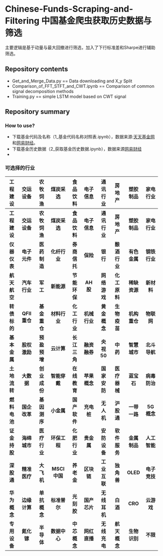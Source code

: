 # Chinese-Funds-Scraping-and-Filtering 中国基金爬虫获取历史数据与筛选

主要逻辑是基于动量与最大回撤进行筛选，加入了下行标准差和Sharpe进行辅助筛选。

## Repository contents
* Get_and_Merge_Data.py == Data downloading and X_y Split
* Comparison_of_FFT_STFT_and_CWT.ipynb == Comparison of common signal decomposition methods
* Training.py == simple LSTM model based on CWT signal

## Repository summary
### How to use?
- 下载基金代码及名称（1_基金代码名称对照表.ipynb），数据来源:[天天基金网](http://fund.eastmoney.com/daogou/)和[网易财经](http://quotes.money.163.com/fn/service/netvalue.php?host=/fn/service/netvalue.php&page=1&query=STYPE:FDO;TYPE3:ZSX&fields=no,PUBLISHDATE,SYMBOL,SNAME,NAV,PCHG,M12RETRUN,SLNAVG,ZJZC&sort=PCHG&order=desc&count=500)。
- 下载基金历史数据（2_获取基金历史数据.ipynb），数据来源[网易财经](http://quotes.money.163.com/fund/jzzs_000039_1.html)
- 

### 可选择的行业 

|工程建设|交运设备|农牧饲渔|煤炭采选|食品饮料|电子信息|通讯行业|房地产|塑胶制品|家电行业|
|:-:|:-:|:-:|:-:|:-:|:-:|:-:|:-:|:-:|:-:|
|**工程建设**|**交运设备**|**农牧饲渔**|**煤炭采选**|**食品饮料**|**电子信息**|**通讯行业**|**房地产**|**塑胶制品**|**家电行业**|
|**仪器仪表**|**电子元件**|**医药制造**|**化纤行业**|**券商信托**|**保险**|**银行**|**酿酒行业**|**有色金属**|**钢铁行业**|
|**航天航空**|**汽车行业**|**军工**|**新能源**|**节能环保**|**AH股**|**网络游戏**|**化工原料**|**稀缺资源**|**新材料**|
|**转债标的**|**QFII重仓**|**基金重仓**|**材料行业**|**化工行业**|**机械行业**|**黄金概念**|**生物疫苗**|**机构重仓**|**物联网**|
|**基本金属**|**股权激励**|**预盈预增**|**云计算**|**长江三角**|**融资融券**|**央视50**|**中药**|**智慧城市**|**北斗导航**|
|**土地流转**|**大数据**|**创业成份**|**智能穿戴**|**在线教育**|**苹果概念**|**国家安防**|**医疗器械**|**蓝宝石**|**病毒防治**|
|**燃料电池**|**国企改革**|**基因测序**|**小金属**|**国产软件**|**充电桩**|**无人机**|**沪股通**|**一带一路**|**5G概念**|
|**证金持股**|**海绵城市**|**医疗行业**|**环保工程**|**化肥行业**|**贵金属**|**安防设备**|**软件服务**|**金属制品**|**人工智能**|
|**深股通**|**精准医疗**|**大飞机**|**MSCI中国**|**养老金**|**区块链**|**工业互联**|**独角兽**|**OLED**|**电子竞技**|
|**华为概念**|**边缘计算**|**单抗概念**|**标准普尔**|**光刻胶**|**国产芯片**|**无线耳机**|**白酒**|**CRO**|**云游戏**|
|**专用设备**|**氮化镓**|**半导体**|**数据中心**|**中芯概念**|**网红直播**|**无线充电**|**航天概念**|**生物识别**|**不限**|
